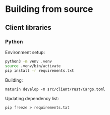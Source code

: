 # Building from source

## Client libraries

### Python

Environment setup:

```bash
python3 -m venv .venv
source .venv/bin/activate
pip install -r requirements.txt
```

Building:

```
maturin develop -m src/client/rust/Cargo.toml
```

Updating dependency list:

```
pip freeze > requirements.txt
```